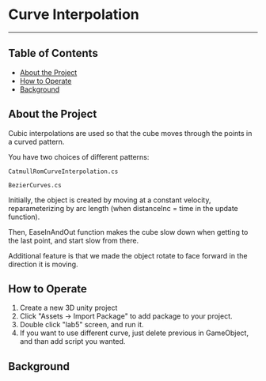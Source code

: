 # Curve Interpolation
-----
## Table of Contents
- [About the Project](#about-the-project)
- [How to Operate](#how-to-operate)
- [Background](#Background)

## About the Project
Cubic interpolations are used so that the cube moves through the points in a curved pattern.

You have two choices of different patterns:
```
CatmullRomCurveInterpolation.cs
```
```
BezierCurves.cs
```
Initially, the object is created by moving at a constant velocity, reparameterizing by arc length (when distanceInc = time in the update function).

Then, EaseInAndOut function makes the cube slow down when getting to the last point, and start slow from there.

Additional feature is that we made the object rotate to face forward in the direction it is moving.

## How to Operate
1. Create a new 3D unity project
2. Click "Assets -> Import Package" to add package to your project.
3. Double click "lab5" screen, and run it.
4. If you want to use different curve, just delete previous in GameObject, and than add script you wanted.

## Background


 

